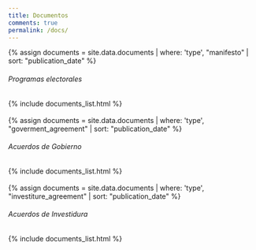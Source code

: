 ```yaml
---
title: Documentos
comments: true
permalink: /docs/
---
```


<!-- Programas electorales (manifestos) -->
{% assign documents = site.data.documents | where: 'type', "manifesto" | sort: "publication_date" %}

<h6 class="border-bottom pb-2">Programas electorales</h6>
<div class="row pt-2">
    {% include documents_list.html %}
</div>

<br>
<!-- Acuerdos de gobierno (goverment agreements) -->
{% assign documents = site.data.documents | where: 'type', "goverment_agreement" | sort: "publication_date" %}

<h6 class="border-bottom pb-2">Acuerdos de Gobierno</h6>
<div class="row pt-2">
    {% include documents_list.html %}
</div>

<br>
<!-- Acuerdos de investidura (investiture agreements) -->
{% assign documents = site.data.documents | where: 'type', "investiture_agreement" | sort: "publication_date" %}

<h6 class="border-bottom pb-2">Acuerdos de Investidura</h6>
<div class="row pt-2">
    {% include documents_list.html %}
</div>
